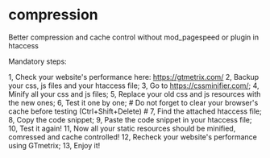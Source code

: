 # compression
Better compression and cache control without mod_pagespeed or plugin in htaccess

Mandatory steps:

1, Check your website's performance here: https://gtmetrix.com/ 
2, Backup your css, js files and your htaccess file;
3, Go to https://cssminifier.com/;
4, Minify all your css and js files;
5, Replace your old css and js resources with the new ones;
6, Test it one by one; # Do not forget to clear your browser's cache before testing (Ctrl+Shift+Delete) #
7, Find the attached htaccess file;
8, Copy the code snippet;
9, Paste the code snippet in your htaccess file;
10, Test it again!
11, Now all your static resources should be minified, comressed and cache controlled!
12, Recheck your website's performance using GTmetrix;
13, Enjoy it!
